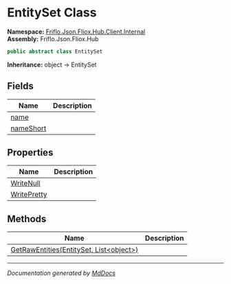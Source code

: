 ﻿<!--  
  <auto-generated>   
    The contents of this file were generated by a tool.  
    Changes to this file may be list if the file is regenerated  
  </auto-generated>   
-->

# EntitySet Class

**Namespace:** [Friflo.Json.Fliox.Hub.Client.Internal](../index.md)  
**Assembly:** Friflo.Json.Fliox.Hub

```csharp
public abstract class EntitySet
```

**Inheritance:** object → EntitySet

## Fields

| Name                             | Description |
| -------------------------------- | ----------- |
| [name](fields/name.md)           |             |
| [nameShort](fields/nameShort.md) |             |

## Properties

| Name                                     | Description |
| ---------------------------------------- | ----------- |
| [WriteNull](properties/WriteNull.md)     |             |
| [WritePretty](properties/WritePretty.md) |             |

## Methods

| Name                                                                   | Description |
| ---------------------------------------------------------------------- | ----------- |
| [GetRawEntities(EntitySet, List\<object\>)](methods/GetRawEntities.md) |             |

___

*Documentation generated by [MdDocs](https://github.com/ap0llo/mddocs)*
